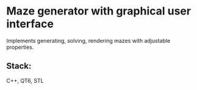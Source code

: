 # Maze generator with graphical user interface
Implements generating, solving, rendering mazes with adjustable properties.
## Stack:
C++, QT6, STL
